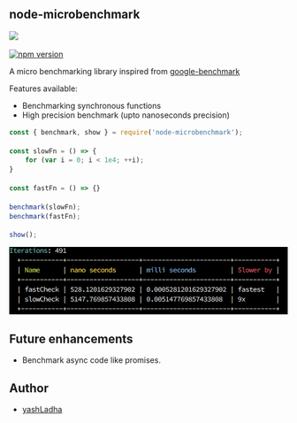 ## node-microbenchmark
<img src="https://img.icons8.com/color/48/000000/nodejs.png"/>

[![npm version](https://badge.fury.io/js/node-microbenchmark.svg)](https://badge.fury.io/js/node-microbenchmark)

A micro benchmarking library inspired from [google-benchmark](https://github.com/google/benchmark)

Features available:
* Benchmarking synchronous functions
* High precision benchmark (upto nanoseconds precision)

```javascript
const { benchmark, show } = require('node-microbenchmark');

const slowFn = () => {
    for (var i = 0; i < 1e4; ++i);
}

const fastFn = () => {}

benchmark(slowFn);
benchmark(fastFn);

show();
```

![node-microbenchmark](./images/node-microbenchmark.png)

## Future enhancements

* Benchmark async code like promises.

## Author

* [yashLadha](https://github.com/yashLadha)
